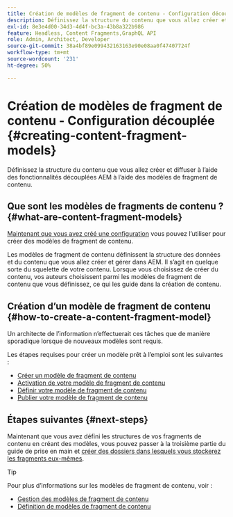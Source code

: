 ```yaml
---
title: Création de modèles de fragment de contenu - Configuration découplée
description: Définissez la structure du contenu que vous allez créer et diffuser à l’aide des fonctionnalités découplées AEM à l’aide des modèles de fragment de contenu.
exl-id: 8e3e4d00-34d3-4d4f-bc3a-43b8a322b986
feature: Headless, Content Fragments,GraphQL API
role: Admin, Architect, Developer
source-git-commit: 38a4bf89e099432163163e90e08aa0f47407724f
workflow-type: tm+mt
source-wordcount: '231'
ht-degree: 50%

---
```


# Création de modèles de fragment de contenu - Configuration découplée {#creating-content-fragment-models}

Définissez la structure du contenu que vous allez créer et diffuser à l’aide des fonctionnalités découplées AEM à l’aide des modèles de fragment de contenu.

## Que sont les modèles de fragments de contenu ? {#what-are-content-fragment-models}

[Maintenant que vous avez créé une configuration](create-configuration.md) vous pouvez l’utiliser pour créer des modèles de fragment de contenu.

Les modèles de fragment de contenu définissent la structure des données et du contenu que vous allez créer et gérer dans AEM. Il s’agit en quelque sorte du squelette de votre contenu. Lorsque vous choisissez de créer du contenu, vos auteurs choisissent parmi les modèles de fragment de contenu que vous définissez, ce qui les guide dans la création de contenu.

## Création d’un modèle de fragment de contenu {#how-to-create-a-content-fragment-model}

Un architecte de l’information n’effectuerait ces tâches que de manière sporadique lorsque de nouveaux modèles sont requis.

Les étapes requises pour créer un modèle prêt à l’emploi sont les suivantes :

* [Créer un modèle de fragment de contenu](/help/sites-cloud/administering/content-fragments/managing-content-fragment-models.md#creating-a-content-fragment-model)
* [Activation de votre modèle de fragment de contenu](/help/sites-cloud/administering/content-fragments/managing-content-fragment-models.md#enabling-a-content-fragment-model)
* [Définir votre modèle de fragment de contenu](/help/sites-cloud/administering/content-fragments/content-fragment-models.md)
* [Publier votre modèle de fragment de contenu](/help/sites-cloud/administering/content-fragments/managing-content-fragment-models.md#publishing-a-content-fragment-model)

## Étapes suivantes {#next-steps}

Maintenant que vous avez défini les structures de vos fragments de contenu en créant des modèles, vous pouvez passer à la troisième partie du guide de prise en main et [créer des dossiers dans lesquels vous stockerez les fragments eux-mêmes](create-assets-folder.md).

>[!TIP]
>
>Pour plus d’informations sur les modèles de fragment de contenu, voir :
>
>* [Gestion des modèles de fragment de contenu](/help/sites-cloud/administering/content-fragments/managing-content-fragment-models.md)
>* [Définition de modèles de fragment de contenu](/help/sites-cloud/administering/content-fragments/content-fragment-models.md)
